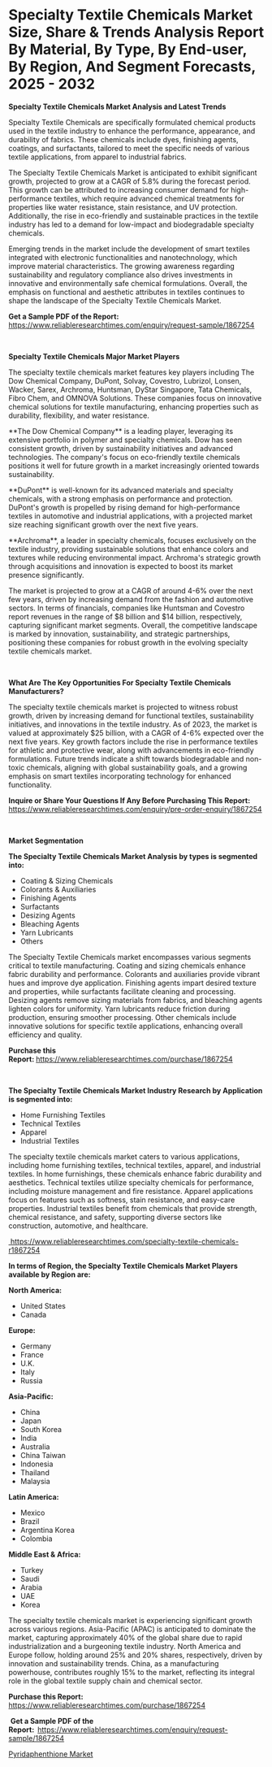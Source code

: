 <p><h1>Specialty Textile Chemicals Market Size, Share & Trends Analysis Report By Material, By Type, By End-user, By Region, And Segment Forecasts, 2025 - 2032</h1></p><p><strong>Specialty Textile Chemicals Market Analysis and Latest Trends</strong></p>
<p><p>Specialty Textile Chemicals are specifically formulated chemical products used in the textile industry to enhance the performance, appearance, and durability of fabrics. These chemicals include dyes, finishing agents, coatings, and surfactants, tailored to meet the specific needs of various textile applications, from apparel to industrial fabrics.</p><p>The Specialty Textile Chemicals Market is anticipated to exhibit significant growth, projected to grow at a CAGR of 5.8% during the forecast period. This growth can be attributed to increasing consumer demand for high-performance textiles, which require advanced chemical treatments for properties like water resistance, stain resistance, and UV protection. Additionally, the rise in eco-friendly and sustainable practices in the textile industry has led to a demand for low-impact and biodegradable specialty chemicals.</p><p>Emerging trends in the market include the development of smart textiles integrated with electronic functionalities and nanotechnology, which improve material characteristics. The growing awareness regarding sustainability and regulatory compliance also drives investments in innovative and environmentally safe chemical formulations. Overall, the emphasis on functional and aesthetic attributes in textiles continues to shape the landscape of the Specialty Textile Chemicals Market.</p></p>
<p><strong>Get a Sample PDF of the Report:&nbsp;</strong> <a href="https://www.reliableresearchtimes.com/enquiry/request-sample/1867254?utm_campaign=1933&utm_medium=2&utm_source=Github&utm_content=ia&utm_term=04022025&utm_id=specialty-textile-chemicals">https://www.reliableresearchtimes.com/enquiry/request-sample/1867254</a></p>
<p>&nbsp;</p>
<p><strong>Specialty Textile Chemicals Major Market Players</strong></p>
<p><p>The specialty textile chemicals market features key players including The Dow Chemical Company, DuPont, Solvay, Covestro, Lubrizol, Lonsen, Wacker, Sarex, Archroma, Huntsman, DyStar Singapore, Tata Chemicals, Fibro Chem, and OMNOVA Solutions. These companies focus on innovative chemical solutions for textile manufacturing, enhancing properties such as durability, flexibility, and water resistance.</p><p>**The Dow Chemical Company** is a leading player, leveraging its extensive portfolio in polymer and specialty chemicals. Dow has seen consistent growth, driven by sustainability initiatives and advanced technologies. The company's focus on eco-friendly textile chemicals positions it well for future growth in a market increasingly oriented towards sustainability.</p><p>**DuPont** is well-known for its advanced materials and specialty chemicals, with a strong emphasis on performance and protection. DuPont's growth is propelled by rising demand for high-performance textiles in automotive and industrial applications, with a projected market size reaching significant growth over the next five years.</p><p>**Archroma**, a leader in specialty chemicals, focuses exclusively on the textile industry, providing sustainable solutions that enhance colors and textures while reducing environmental impact. Archroma's strategic growth through acquisitions and innovation is expected to boost its market presence significantly.</p><p>The market is projected to grow at a CAGR of around 4-6% over the next few years, driven by increasing demand from the fashion and automotive sectors. In terms of financials, companies like Huntsman and Covestro report revenues in the range of $8 billion and $14 billion, respectively, capturing significant market segments. Overall, the competitive landscape is marked by innovation, sustainability, and strategic partnerships, positioning these companies for robust growth in the evolving specialty textile chemicals market.</p></p>
<p>&nbsp;</p>
<p><strong>What Are The Key Opportunities For Specialty Textile Chemicals Manufacturers?</strong></p>
<p><p>The specialty textile chemicals market is projected to witness robust growth, driven by increasing demand for functional textiles, sustainability initiatives, and innovations in the textile industry. As of 2023, the market is valued at approximately $25 billion, with a CAGR of 4-6% expected over the next five years. Key growth factors include the rise in performance textiles for athletic and protective wear, along with advancements in eco-friendly formulations. Future trends indicate a shift towards biodegradable and non-toxic chemicals, aligning with global sustainability goals, and a growing emphasis on smart textiles incorporating technology for enhanced functionality.</p></p>
<p><strong>Inquire or Share Your Questions If Any Before Purchasing This Report:</strong> <a href="https://www.reliableresearchtimes.com/enquiry/pre-order-enquiry/1867254?utm_campaign=1933&utm_medium=2&utm_source=Github&utm_content=ia&utm_term=04022025&utm_id=specialty-textile-chemicals">https://www.reliableresearchtimes.com/enquiry/pre-order-enquiry/1867254</a></p>
<p>&nbsp;</p>
<p><strong>Market Segmentation</strong></p>
<p><strong>The Specialty Textile Chemicals Market Analysis by types is segmented into:</strong></p>
<p><ul><li>Coating & Sizing Chemicals</li><li>Colorants & Auxiliaries</li><li>Finishing Agents</li><li>Surfactants</li><li>Desizing Agents</li><li>Bleaching Agents</li><li>Yarn Lubricants</li><li>Others</li></ul></p>
<p><p>The Specialty Textile Chemicals market encompasses various segments critical to textile manufacturing. Coating and sizing chemicals enhance fabric durability and performance. Colorants and auxiliaries provide vibrant hues and improve dye application. Finishing agents impart desired texture and properties, while surfactants facilitate cleaning and processing. Desizing agents remove sizing materials from fabrics, and bleaching agents lighten colors for uniformity. Yarn lubricants reduce friction during production, ensuring smoother processing. Other chemicals include innovative solutions for specific textile applications, enhancing overall efficiency and quality.</p></p>
<p><strong>Purchase this Report:&nbsp;</strong><a href="https://www.reliableresearchtimes.com/purchase/1867254?utm_campaign=1933&utm_medium=2&utm_source=Github&utm_content=ia&utm_term=04022025&utm_id=specialty-textile-chemicals">https://www.reliableresearchtimes.com/purchase/1867254</a></p>
<p>&nbsp;</p>
<p><strong>The Specialty Textile Chemicals Market Industry Research by Application is segmented into:</strong></p>
<p><ul><li>Home Furnishing Textiles</li><li>Technical Textiles</li><li>Apparel</li><li>Industrial Textiles</li></ul></p>
<p><p>The specialty textile chemicals market caters to various applications, including home furnishing textiles, technical textiles, apparel, and industrial textiles. In home furnishings, these chemicals enhance fabric durability and aesthetics. Technical textiles utilize specialty chemicals for performance, including moisture management and fire resistance. Apparel applications focus on features such as softness, stain resistance, and easy-care properties. Industrial textiles benefit from chemicals that provide strength, chemical resistance, and safety, supporting diverse sectors like construction, automotive, and healthcare.</p></p>
<p><a href="https://www.reliableresearchtimes.com/specialty-textile-chemicals-r1867254?utm_campaign=1933&utm_medium=2&utm_source=Github&utm_content=ia&utm_term=04022025&utm_id=specialty-textile-chemicals">&nbsp;https://www.reliableresearchtimes.com/specialty-textile-chemicals-r1867254</a></p>
<p><strong>In terms of Region, the Specialty Textile Chemicals Market Players available by Region are:</strong></p>
<p>
    <p> <strong> North America: </strong>
        <ul>
            <li>United States</li>
            <li>Canada</li>
        </ul>
        </p> 
    <p> <strong> Europe: </strong>
        <ul>
            <li>Germany</li>
            <li>France</li>
            <li>U.K.</li>
            <li>Italy</li>
            <li>Russia</li>
        </ul>
        </p> 
    <p> <strong> Asia-Pacific: </strong>
        <ul>
            <li>China</li>
            <li>Japan</li>
            <li>South Korea</li>
            <li>India</li>
            <li>Australia</li>
            <li>China Taiwan</li>
            <li>Indonesia</li>
            <li>Thailand</li>
            <li>Malaysia</li>
        </ul>
        </p> 
    <p> <strong> Latin America: </strong>
        <ul>
            <li>Mexico</li>
            <li>Brazil</li>
            <li>Argentina Korea</li>
            <li>Colombia</li>
        </ul>
        </p> 
    <p> <strong> Middle East & Africa: </strong>
        <ul>
            <li>Turkey</li>
            <li>Saudi</li>
            <li>Arabia</li>
            <li>UAE</li>
            <li>Korea</li>
        </ul>
    </p>
    </p>
<p><p>The specialty textile chemicals market is experiencing significant growth across various regions. Asia-Pacific (APAC) is anticipated to dominate the market, capturing approximately 40% of the global share due to rapid industrialization and a burgeoning textile industry. North America and Europe follow, holding around 25% and 20% shares, respectively, driven by innovation and sustainability trends. China, as a manufacturing powerhouse, contributes roughly 15% to the market, reflecting its integral role in the global textile supply chain and chemical sector.</p></p>
<p><strong>Purchase this Report: </strong><a href="https://www.reliableresearchtimes.com/purchase/1867254?utm_campaign=1933&utm_medium=2&utm_source=Github&utm_content=ia&utm_term=04022025&utm_id=specialty-textile-chemicals">https://www.reliableresearchtimes.com/purchase/1867254</a></p>
<p>&nbsp;<strong>Get a Sample PDF of the Report:&nbsp;&nbsp;</strong><a href="https://www.reliableresearchtimes.com/enquiry/request-sample/1867254?utm_campaign=1933&utm_medium=2&utm_source=Github&utm_content=ia&utm_term=04022025&utm_id=specialty-textile-chemicals">https://www.reliableresearchtimes.com/enquiry/request-sample/1867254</a></p>
<p><strong></strong></p>
<p><p><a href="https://github.com/nathandecarvalho/Market-Research-Report-List-5/blob/main/pyridaphenthione-market.md?utm_campaign=1933&utm_medium=2&utm_source=Github&utm_content=ia&utm_term=04022025&utm_id=specialty-textile-chemicals">Pyridaphenthione Market</a></p></p>